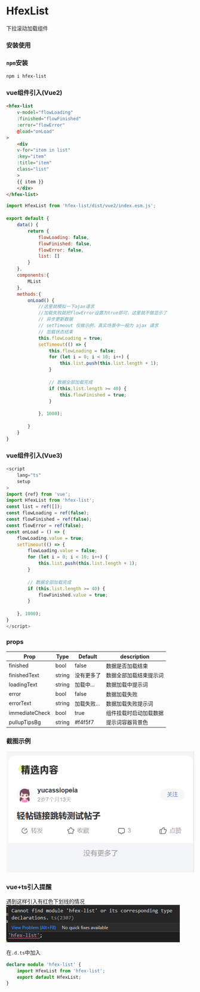 # HfexList
下拉滚动加载组件

### 安装使用

### `npm`安装


```bash
npm i hfex-list
```

### vue组件引入(Vue2)
```html
<hfex-list 
    v-model="flowLoading" 
    :finished="flowFinished" 
    :error="flowError" 
    @load="onLoad"
>
    <div 
    v-for="item in list" 
    :key="item" 
    :title="item"
    class="list"
    >
    {{ item }}
    </div>
</hfex-list>
```

```js
import HfexList from 'hfex-list/dist/vue2/index.esm.js';

export default {
    data() {
        return {
            flowLoading: false,
            flowFinished: false,
            flowError: false,
            list: []
        }
    },
    components:{
        MList
    },
    methods:{
        onLoad() {
            //这里就模拟一下ajax请求
            //加载失败就把flowError设置为true即可，这里就不做显示了
            // 异步更新数据
            // setTimeout 仅做示例，真实场景中一般为 ajax 请求
            // 加载状态结束
            this.flowLoading = true;
            setTimeout(() => {
                this.flowLoading = false;
                for (let i = 0; i < 10; i++) {
                    this.list.push(this.list.length + 1);
                }

                // 数据全部加载完成
                if (this.list.length >= 40) {
                    this.flowFinished = true;
                }
                
            }, 1000);

        }
    }
}
```

### vue组件引入(Vue3)
```js
<script
    lang="ts"
    setup
>
import {ref} from 'vue';
import HfexList from 'hfex-list'; 
const list = ref([]);
const flowLoading = ref(false);
const flowFinished = ref(false);
const flowError = ref(false);
const onLoad = () => {
    flowLoading.value = true;
    setTimeout(() => {
        flowLoading.value = false;
        for (let i = 0; i < 10; i++) {
            this.list.push(this.list.length + 1);
        }

        // 数据全部加载完成
        if (this.list.length >= 40) {
            flowFinished.value = true;
        }
                
    }, 1000);
}
</script>
```

### props

|   Prop    |   Type    |   Default  |   description    |
|  ----  | ----  |  ----  | ----  |
|   finished |   bool  |   false   |   数据是否加载结束   |
|   finishedText   |   string  |   没有更多了  |  数据全部加载结束提示词   |
|   loadingText   |   string  |   加载中...  |  数据加载中提示词   |
|   error   |   bool  |   false  |  数据加载失败   |
|   errorText   |   string  |   加载失败...  |  数据加载失败提示词   |
|   immediateCheck   |   bool  |   true  |  组件挂载时启动加载数据   |
|   pullupTipsBg   |   string  |   #f4f5f7  |  提示词容器背景色   |


### 截图示例
![截图示例](https://raw.githubusercontent.com/UzumakiHan/static-files/master/images/m-list.png)

### vue+ts引入提醒
遇到这样引入有红色下划线的情况
![截图示例](https://raw.githubusercontent.com/UzumakiHan/static-files/master/images/m-list-tip.png)

在`.d.ts`中加入
```ts
declare module 'hfex-list' {
    import HfexList from 'hfex-list';
    export default HfexList;
}
```